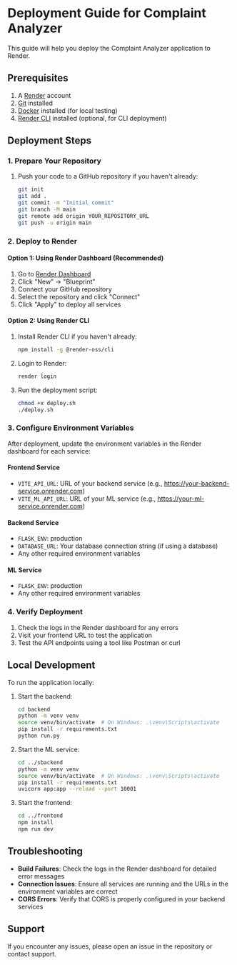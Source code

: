 # Deployment Guide for Complaint Analyzer

This guide will help you deploy the Complaint Analyzer application to Render.

## Prerequisites

1. A [Render](https://render.com) account
2. [Git](https://git-scm.com/) installed
3. [Docker](https://www.docker.com/) installed (for local testing)
4. [Render CLI](https://render.com/docs/cli) installed (optional, for CLI deployment)

## Deployment Steps

### 1. Prepare Your Repository

1. Push your code to a GitHub repository if you haven't already:
   ```bash
   git init
   git add .
   git commit -m "Initial commit"
   git branch -M main
   git remote add origin YOUR_REPOSITORY_URL
   git push -u origin main
   ```

### 2. Deploy to Render

#### Option 1: Using Render Dashboard (Recommended)

1. Go to [Render Dashboard](https://dashboard.render.com/)
2. Click "New" → "Blueprint"
3. Connect your GitHub repository
4. Select the repository and click "Connect"
5. Click "Apply" to deploy all services

#### Option 2: Using Render CLI

1. Install Render CLI if you haven't already:
   ```bash
   npm install -g @render-oss/cli
   ```

2. Login to Render:
   ```bash
   render login
   ```

3. Run the deployment script:
   ```bash
   chmod +x deploy.sh
   ./deploy.sh
   ```

### 3. Configure Environment Variables

After deployment, update the environment variables in the Render dashboard for each service:

#### Frontend Service
- `VITE_API_URL`: URL of your backend service (e.g., https://your-backend-service.onrender.com)
- `VITE_ML_API_URL`: URL of your ML service (e.g., https://your-ml-service.onrender.com)

#### Backend Service
- `FLASK_ENV`: production
- `DATABASE_URL`: Your database connection string (if using a database)
- Any other required environment variables

#### ML Service
- `FLASK_ENV`: production
- Any other required environment variables

### 4. Verify Deployment

1. Check the logs in the Render dashboard for any errors
2. Visit your frontend URL to test the application
3. Test the API endpoints using a tool like Postman or curl

## Local Development

To run the application locally:

1. Start the backend:
   ```bash
   cd backend
   python -m venv venv
   source venv/bin/activate  # On Windows: .\venv\Scripts\activate
   pip install -r requirements.txt
   python run.py
   ```

2. Start the ML service:
   ```bash
   cd ../sbackend
   python -m venv venv
   source venv/bin/activate  # On Windows: .\venv\Scripts\activate
   pip install -r requirements.txt
   uvicorn app:app --reload --port 10001
   ```

3. Start the frontend:
   ```bash
   cd ../frontend
   npm install
   npm run dev
   ```

## Troubleshooting

- **Build Failures**: Check the logs in the Render dashboard for detailed error messages
- **Connection Issues**: Ensure all services are running and the URLs in the environment variables are correct
- **CORS Errors**: Verify that CORS is properly configured in your backend services

## Support

If you encounter any issues, please open an issue in the repository or contact support.
